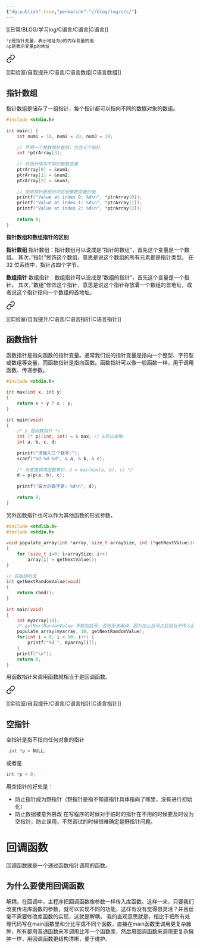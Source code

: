 ```yaml
---
{"dg-publish":true,"permalink":"//blog/log/c/c/"}
---
```


[[日常/BLOG/学习log/C语言/C语言\|C语言]]
~~~c
*p是指针变量，表示地址为p的内存变量的值
&p是表示变量p的地址
~~~


<div class="transclusion internal-embed is-loaded"><a class="markdown-embed-link" href="//blog/log/c//" aria-label="Open link"><svg xmlns="http://www.w3.org/2000/svg" width="24" height="24" viewBox="0 0 24 24" fill="none" stroke="currentColor" stroke-width="2" stroke-linecap="round" stroke-linejoin="round" class="svg-icon lucide-link"><path d="M10 13a5 5 0 0 0 7.54.54l3-3a5 5 0 0 0-7.07-7.07l-1.72 1.71"></path><path d="M14 11a5 5 0 0 0-7.54-.54l-3 3a5 5 0 0 0 7.07 7.07l1.71-1.71"></path></svg></a><div class="markdown-embed">




[[实验室/自我提升/C语言/C语言数组\|C语言数组]]
## 指针数组
指针数组是储存了一组指针，每个指针都可以指向不同的数据对象的数组。

~~~c
#include <stdio.h>
 
int main() {
    int num1 = 10, num2 = 20, num3 = 30;
    
    // 声明一个整数指针数组，包含三个指针
    int *ptrArray[3];
    
    // 将指针指向不同的整数变量
    ptrArray[0] = &num1;
    ptrArray[1] = &num2;
    ptrArray[2] = &num3;
    
    // 使用指针数组访问这些整数变量的值
    printf("Value at index 0: %d\n", *ptrArray[0]);
    printf("Value at index 1: %d\n", *ptrArray[1]);
    printf("Value at index 2: %d\n", *ptrArray[2]);
    
    return 0;
}
~~~

**指针数组和数组指针的区别**

**指针数组**
指针数组：指针数组可以说成是”指针的数组”，首先这个变量是一个数组。
其次，”指针”修饰这个数组，意思是说这个数组的所有元素都是指针类型。
在 32 位系统中，指针占四个字节。

**数组指针**
数组指针：数组指针可以说成是”数组的指针”，首先这个变量是一个指针。
其次，”数组”修饰这个指针，意思是说这个指针存放着一个数组的首地址，或者说这个指针指向一个数组的首地址。


</div></div>



<div class="transclusion internal-embed is-loaded"><a class="markdown-embed-link" href="//blog/log/c//" aria-label="Open link"><svg xmlns="http://www.w3.org/2000/svg" width="24" height="24" viewBox="0 0 24 24" fill="none" stroke="currentColor" stroke-width="2" stroke-linecap="round" stroke-linejoin="round" class="svg-icon lucide-link"><path d="M10 13a5 5 0 0 0 7.54.54l3-3a5 5 0 0 0-7.07-7.07l-1.72 1.71"></path><path d="M14 11a5 5 0 0 0-7.54-.54l-3 3a5 5 0 0 0 7.07 7.07l1.71-1.71"></path></svg></a><div class="markdown-embed">




[[实验室/自我提升/C语言/C语言指针\|C语言指针]]
## 函数指针
函数指针是指向函数的指针变量。通常我们说的指针变量是指向一个整型、字符型或数组等变量，而函数指针是指向函数。函数指针可以像一般函数一样，用于调用函数、传递参数。
~~~c
#include <stdio.h>
 
int max(int x, int y)
{
    return x > y ? x : y;
}
 
int main(void)
{
    /* p 是函数指针 */
    int (* p)(int, int) = & max; // &可以省略
    int a, b, c, d;
 
    printf("请输入三个数字:");
    scanf("%d %d %d", & a, & b, & c);
 
    /* 与直接调用函数等价，d = max(max(a, b), c) */
    d = p(p(a, b), c); 
 
    printf("最大的数字是: %d\n", d);
 
    return 0;
}
~~~

另外函数指针也可以作为其他函数的形式参数，

~~~c
#include <stdlib.h>  
#include <stdio.h>
 
void populate_array(int *array, size_t arraySize, int (*getNextValue)(void))
{
    for (size_t i=0; i<arraySize; i++)
        array[i] = getNextValue();
}
 
// 获取随机值
int getNextRandomValue(void)
{
    return rand();
}
 
int main(void)
{
    int myarray[10];
    /* getNextRandomValue 不能加括号，否则无法编译，因为加上括号之后相当于传入此参数时传入了 int , 而不是函数指针*/
    populate_array(myarray, 10, getNextRandomValue);
    for(int i = 0; i < 10; i++) {
        printf("%d ", myarray[i]);
    }
    printf("\n");
    return 0;
}
~~~
用函数指针来调用函数就相当于是回调函数。


</div></div>




<div class="transclusion internal-embed is-loaded"><a class="markdown-embed-link" href="//blog/log/c//" aria-label="Open link"><svg xmlns="http://www.w3.org/2000/svg" width="24" height="24" viewBox="0 0 24 24" fill="none" stroke="currentColor" stroke-width="2" stroke-linecap="round" stroke-linejoin="round" class="svg-icon lucide-link"><path d="M10 13a5 5 0 0 0 7.54.54l3-3a5 5 0 0 0-7.07-7.07l-1.72 1.71"></path><path d="M14 11a5 5 0 0 0-7.54-.54l-3 3a5 5 0 0 0 7.07 7.07l1.71-1.71"></path></svg></a><div class="markdown-embed">




[[实验室/自我提升/C语言/C语言指针\|C语言指针]]
## 空指针
空指针是指不指向任何对象的指针
~~~c
 int *p = NULL;
~~~
或者是
~~~c
int *p = 0;
~~~

用空指针的好处是：
- 防止指针成为野指针（野指针是指不知道指针具体指向了哪里，没有进行初始化）
- 防止数据被意外篡改
在写程序的时候对于临时的指针在不用的时候要及时设为空指针，防止误用，不然调试的时候很难确定是野指针问题。

</div></div>

# 回调函数
回调函数就是一个通过函数指针调用的函数。
## 为什么要使用回调函数
解耦，在回调中，主程序把回调函数像参数一样传入库函数。这样一来，只要我们改变传进库函数的参数，就可以实现不同的功能，这样有没有觉得很灵活？并且丝毫不需要修改库函数的实现，这就是解耦。
我的直观意思就是，相比于把所有处理代码写在main函数里和分比写成不同个函数，直接在main函数里调用更复杂臃肿，所有都用普通函数来写调用比写一个函数库，然后用回调函数来调用更复杂臃肿一样，用回调函数更结构清晰，便于维护。


